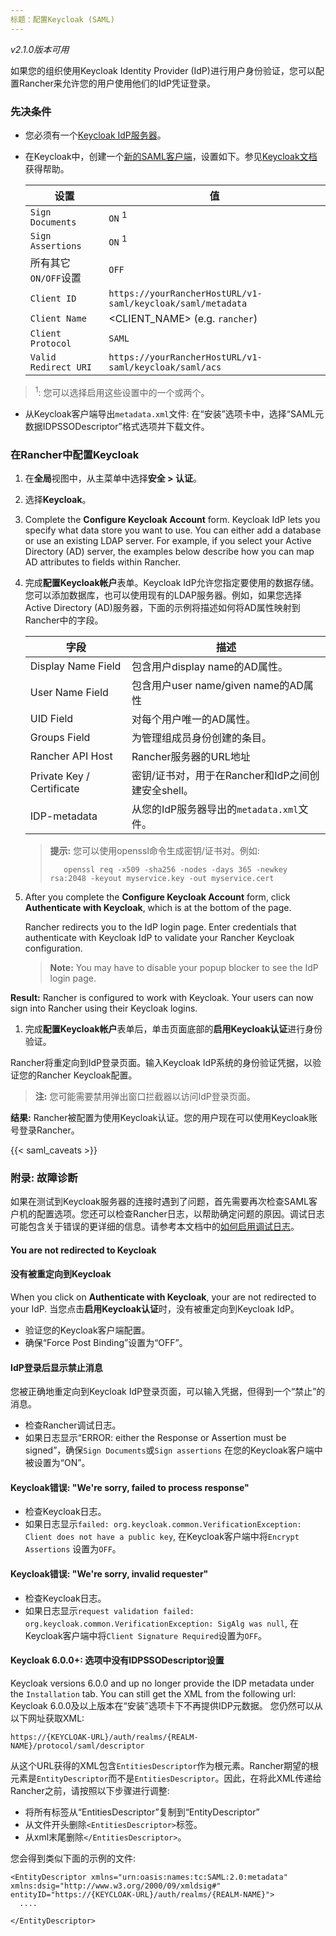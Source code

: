 ```yaml
---
标题：配置Keycloak (SAML)
---
```


_v2.1.0版本可用_

如果您的组织使用Keycloak Identity Provider (IdP)进行用户身份验证，您可以配置Rancher来允许您的用户使用他们的IdP凭证登录。

### 先决条件

- 您必须有一个[Keycloak IdP服务器](https://www.keycloak.org/docs/latest/server_installation/)。
- 在Keycloak中，创建一个[新的SAML客户端](https://www.keycloak.org/docs/latest/server_admin/#saml-clients)，设置如下。参见[Keycloak文档](keycloak.org/docs/latest/server_admin/#saml-clients)获得帮助。 


  | 设置                        | 值                                                          |
  | --------------------------- | ----------------------------------------------------------- |
  | `Sign Documents`            | `ON` <sup>1</sup>                                           |
  | `Sign Assertions`           | `ON` <sup>1</sup>                                           |
  | 所有其它`ON/OFF`设置        | `OFF`                                                       |
  | `Client ID`                 | `https://yourRancherHostURL/v1-saml/keycloak/saml/metadata` |
  | `Client Name`               | <CLIENT_NAME> (e.g. `rancher`)                              |
  | `Client Protocol`           | `SAML`                                                      |
  | `Valid Redirect URI`        | `https://yourRancherHostURL/v1-saml/keycloak/saml/acs`      |

><sup>1</sup>: 您可以选择启用这些设置中的一个或两个。

- 从Keycloak客户端导出`metadata.xml`文件:
  在“安装”选项卡中，选择“SAML元数据IDPSSODescriptor”格式选项并下载文件。


### 在Rancher中配置Keycloak

1. 在**全局**视图中，从主菜单中选择**安全 > 认证**。
1. 选择**Keycloak**。

1. Complete the **Configure Keycloak Account** form. Keycloak IdP lets you specify what data store you want to use. You can either add a database or use an existing LDAP server. For example, if you select your Active Directory (AD) server, the examples below describe how you can map AD attributes to fields within Rancher.
1. 完成**配置Keycloak帐户**表单。Keycloak IdP允许您指定要使用的数据存储。您可以添加数据库，也可以使用现有的LDAP服务器。例如，如果您选择Active Directory (AD)服务器，下面的示例将描述如何将AD属性映射到Rancher中的字段。

    | 字段                      | 描述                                                                          |
    | ------------------------- | ----------------------------------------------------------------------------- |
    | Display Name Field        | 包含用户display name的AD属性。                                                |
    | User Name Field           | 包含用户user name/given name的AD属性                                          |
    | UID Field                 | 对每个用户唯一的AD属性。                                                      |
    | Groups Field              | 为管理组成员身份创建的条目。                                                  |
    | Rancher API Host          | Rancher服务器的URL地址                                                        |
    | Private Key / Certificate | 密钥/证书对，用于在Rancher和IdP之间创建安全shell。                            |
    | IDP-metadata              | 从您的IdP服务器导出的`metadata.xml`文件。                                     |

    >**提示:** 您可以使用openssl命令生成密钥/证书对。例如:
    >
    >        openssl req -x509 -sha256 -nodes -days 365 -newkey rsa:2048 -keyout myservice.key -out myservice.cert

1. After you complete the **Configure Keycloak Account** form, click **Authenticate with Keycloak**, which is at the bottom of the page.

   Rancher redirects you to the IdP login page. Enter credentials that authenticate with Keycloak IdP to validate your Rancher Keycloak configuration.

   > **Note:** You may have to disable your popup blocker to see the IdP login page.

**Result:** Rancher is configured to work with Keycloak. Your users can now sign into Rancher using their Keycloak logins.


1. 完成**配置Keycloak帐户**表单后，单击页面底部的**启用Keycloak认证**进行身份验证。

Rancher将重定向到IdP登录页面。输入Keycloak IdP系统的身份验证凭据，以验证您的Rancher Keycloak配置。

   > **注:** 您可能需要禁用弹出窗口拦截器以访问IdP登录页面。

**结果:** Rancher被配置为使用Keycloak认证。您的用户现在可以使用Keycloak账号登录Rancher。


{{< saml_caveats >}}

### 附录: 故障诊断

如果在测试到Keycloak服务器的连接时遇到了问题，首先需要再次检查SAML客户机的配置选项。您还可以检查Rancher日志，以帮助确定问题的原因。调试日志可能包含关于错误的更详细的信息。请参考本文档中的[如何启用调试日志](/docs/faq/technical/#how-can-i-enable-debug-logging)。

#### You are not redirected to Keycloak
#### 没有被重定向到Keycloak

When you click on **Authenticate with Keycloak**, your are not redirected to your IdP.
当您点击**启用Keycloak认证**时，没有被重定向到Keycloak IdP。

- 验证您的Keycloak客户端配置。
- 确保“Force Post Binding”设置为“OFF”。


#### IdP登录后显示禁止消息

您被正确地重定向到Keycloak IdP登录页面，可以输入凭据，但得到一个“禁止”的消息。

- 检查Rancher调试日志。
- 如果日志显示“ERROR: either the Response or Assertion must be signed”，确保`Sign Documents`或`Sign assertions` 在您的Keycloak客户端中被设置为“ON”。


#### Keycloak错误: "We're sorry, failed to process response"

- 检查Keycloak日志。
- 如果日志显示`failed: org.keycloak.common.VerificationException: Client does not have a public key`, 在Keycloak客户端中将`Encrypt Assertions` 设置为`OFF`。

#### Keycloak错误: "We're sorry, invalid requester"

- 检查Keycloak日志。
- 如果日志显示`request validation failed: org.keycloak.common.VerificationException: SigAlg was null`, 在Keycloak客户端中将`Client Signature Required`设置为`OFF`。

#### Keycloak 6.0.0+: 选项中没有IDPSSODescriptor设置

Keycloak versions 6.0.0 and up no longer provide the IDP metadata under the `Installation` tab.
You can still get the XML from the following url:
Keycloak 6.0.0及以上版本在“安装”选项卡下不再提供IDP元数据。
您仍然可以从以下网址获取XML:

`https://{KEYCLOAK-URL}/auth/realms/{REALM-NAME}/protocol/saml/descriptor`

从这个URL获得的XML包含`EntitiesDescriptor`作为根元素。Rancher期望的根元素是`EntityDescriptor`而不是`EntitiesDescriptor`。因此，在将此XML传递给Rancher之前，请按照以下步骤进行调整:

- 将所有标签从“EntitiesDescriptor”复制到“EntityDescriptor”
- 从文件开头删除`<EntitiesDescriptor>`标签。
- 从xml末尾删除`</EntitiesDescriptor>`。

您会得到类似下面的示例的文件:

```
<EntityDescriptor xmlns="urn:oasis:names:tc:SAML:2.0:metadata" xmlns:dsig="http://www.w3.org/2000/09/xmldsig#" entityID="https://{KEYCLOAK-URL}/auth/realms/{REALM-NAME}">
  ....

</EntityDescriptor>
```
